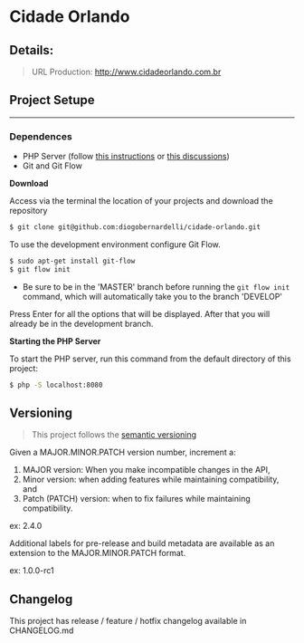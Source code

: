 # Cidade Orlando

## Details:

>URL Production: http://www.cidadeorlando.com.br


## Project Setupe
------------------------

### Dependences

- PHP Server (follow <a href="https://secure.php.net/manual/pt_BR/features.commandline.webserver.php" target="_blank">this instructions</a> or <a href="https://stackoverflow.com/questions/1678010/php-server-on-local-machine" target="_blank">this discussions</a>)
 - Git and Git Flow

**Download**

Access via the terminal the location of your projects and download the repository
```bash
$ git clone git@github.com:diogobernardelli/cidade-orlando.git
```

To use the development environment configure Git Flow.
```bash
$ sudo apt-get install git-flow
$ git flow init
```
* Be sure to be in the 'MASTER' branch before running the `git flow init` command, which will automatically take you to the branch 'DEVELOP'

Press Enter for all the options that will be displayed. After that you will already be in the development branch.

**Starting the PHP Server**

To start the PHP server, run this command from the default directory of this project:

```bash
$ php -S localhost:8080
```

## Versioning

> This project follows the [semantic versioning](http://semver.org/lang/pt-BR/)

Given a MAJOR.MINOR.PATCH version number, increment a:

1. MAJOR version: When you make incompatible changes in the API,
2. Minor version: when adding features while maintaining compatibility, and
3. Patch (PATCH) version: when to fix failures while maintaining compatibility.

ex: 2.4.0

Additional labels for pre-release and build metadata
are available as an extension to the MAJOR.MINOR.PATCH format.

ex: 1.0.0-rc1

## Changelog

This project has release / feature / hotfix changelog available in CHANGELOG.md